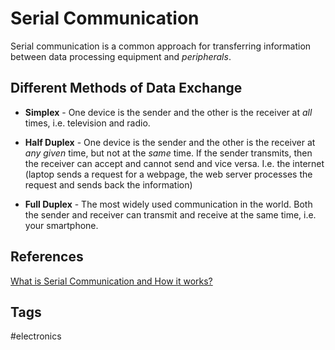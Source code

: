 # Serial Communication 

Serial communication is a common approach for transferring information between data processing equipment and *peripherals*.

## Different Methods of Data Exchange

* **Simplex** - One device is the sender and the other is the receiver at *all* times, i.e. television and radio.

* **Half Duplex** - One device is the sender and the other is the receiver at *any given* time, but not at the *same* time. If the sender transmits, then the receiver can accept and cannot send and vice versa. I.e. the internet (laptop sends a request for a webpage, the web server processes the request and sends back the information)

* **Full Duplex** - The most widely used communication in the world. Both the sender and receiver can transmit and receive at the same time, i.e. your smartphone. 

## References
[What is Serial Communication and How it works?](https://www.codrey.com/embedded-systems/serial-communication-basics/)

## Tags
#electronics
